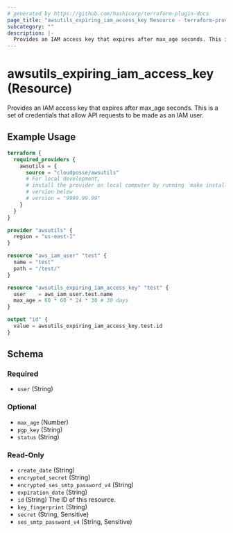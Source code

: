 ```yaml
---
# generated by https://github.com/hashicorp/terraform-plugin-docs
page_title: "awsutils_expiring_iam_access_key Resource - terraform-provider-awsutils"
subcategory: ""
description: |-
  Provides an IAM access key that expires after max_age seconds. This is a set of credentials that allow API requests to be made as an IAM user.
---
```


# awsutils_expiring_iam_access_key (Resource)

Provides an IAM access key that expires after max_age seconds. This is a set of credentials that allow API requests to be made as an IAM user.

## Example Usage

```terraform
terraform {
  required_providers {
    awsutils = {
      source = "cloudposse/awsutils"
      # For local development,
      # install the provider on local computer by running `make install` from the root of the repo, and uncomment the 
      # version below
      # version = "9999.99.99"
    }
  }
}

provider "awsutils" {
  region = "us-east-1"
}

resource "aws_iam_user" "test" {
  name = "test"
  path = "/test/"
}

resource "awsutils_expiring_iam_access_key" "test" {
  user    = aws_iam_user.test.name
  max_age = 60 * 60 * 24 * 30 # 30 days
}

output "id" {
  value = awsutils_expiring_iam_access_key.test.id
}
```

<!-- schema generated by tfplugindocs -->
## Schema

### Required

- `user` (String)

### Optional

- `max_age` (Number)
- `pgp_key` (String)
- `status` (String)

### Read-Only

- `create_date` (String)
- `encrypted_secret` (String)
- `encrypted_ses_smtp_password_v4` (String)
- `expiration_date` (String)
- `id` (String) The ID of this resource.
- `key_fingerprint` (String)
- `secret` (String, Sensitive)
- `ses_smtp_password_v4` (String, Sensitive)


